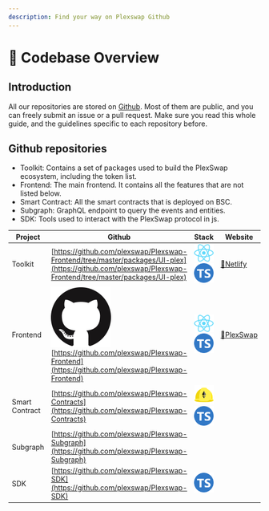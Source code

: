 ```yaml
---
description: Find your way on Plexswap Github
---
```


# 📀   Codebase Overview

## Introduction

All our repositories are stored on [Github](https://github.com/PlexSwap). Most of them are public, and you can freely submit an issue or a pull request. Make sure you read this whole guide, and the guidelines specific to each repository before.

## Github repositories

* Toolkit: Contains a set of packages used to build the PlexSwap ecosystem, including the token list.
* Frontend: The main frontend. It contains all the features that are not listed below.
* Smart Contract: All the smart contracts that is deployed on BSC.
* Subgraph: GraphQL endpoint to query the events and entities.
* SDK: Tools used to interact with the PlexSwap protocol in js.

| Project        | Github                                                                                                                                                                                                                              | Stack                                                                                                                                                                                                                                                                  | Website                                         |
| -------------- | ----------------------------------------------------------------------------------------------------------------------------------------------------------------------------------------------------------------------------------- | ---------------------------------------------------------------------------------------------------------------------------------------------------------------------------------------------------------------------------------------------------------------------- | ----------------------------------------------- |
| Toolkit        | [https://github.com/plexswap/Plexswap-Frontend/tree/master/packages/UI-plex](https://github.com/plexswap/Plexswap-Frontend/tree/master/packages/UI-plex)                                                                            | <img src="../../.gitbook/assets/download.svg" alt="" data-size="line"><img src="../../.gitbook/assets/ts-logo-round-128.svg" alt="" data-size="line">                                                                                                                  | [🔗Netlify](https://plexswap-uikit.netlify.app) |
| Frontend       | [<img src="../../.gitbook/assets/github-mark-120px-plus.png" alt="" data-size="line">](https://github.com/plexswap/Plexswap-Frontend)[https://github.com/plexswap/Plexswap-Frontend](https://github.com/plexswap/Plexswap-Frontend) | <img src="../../.gitbook/assets/download.svg" alt="" data-size="line"><img src="../../.gitbook/assets/ts-logo-round-128.svg" alt="" data-size="line">                                                                                                                  | [🔗PlexSwap](https://swap.plexfinance.us)       |
| Smart Contract | [https://github.com/plexswap/Plexswap-Contracts](https://github.com/plexswap/Plexswap-Contracts)                                                                                                                                    | <img src="https://ludu-assets.s3.amazonaws.com/lesson-icons/26/OS6xpcvmIL6y0G3ZQW99" alt="" data-size="line"><img src="../../.gitbook/assets/hardhat-logo.svg" alt="" data-size="line"><img src="../../.gitbook/assets/ts-logo-round-128.svg" alt="" data-size="line"> |                                                 |
| Subgraph       | [https://github.com/plexswap/Plexswap-Subgraph](https://github.com/plexswap/Plexswap-Subgraph)                                                                                                                                      | <img src="https://upload.wikimedia.org/wikipedia/commons/thumb/1/17/GraphQL_Logo.svg/1200px-GraphQL_Logo.svg.png" alt="" data-size="line">                                                                                                                             |                                                 |
| SDK            | [https://github.com/plexswap/Plexswap-SDK](https://github.com/plexswap/Plexswap-SDK)                                                                                                                                                | <img src="../../.gitbook/assets/ts-logo-round-128.svg" alt="" data-size="line">                                                                                                                                                                                        |                                                 |
